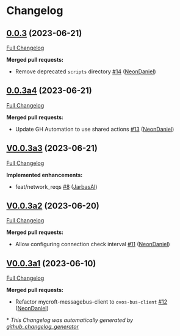 # Changelog

## [0.0.3](https://github.com/OpenVoiceOS/ovos-PHAL-plugin-connectivity-events/tree/0.0.3) (2023-06-21)

[Full Changelog](https://github.com/OpenVoiceOS/ovos-PHAL-plugin-connectivity-events/compare/0.0.3a4...0.0.3)

**Merged pull requests:**

- Remove deprecated `scripts` directory [\#14](https://github.com/OpenVoiceOS/ovos-PHAL-plugin-connectivity-events/pull/14) ([NeonDaniel](https://github.com/NeonDaniel))

## [0.0.3a4](https://github.com/OpenVoiceOS/ovos-PHAL-plugin-connectivity-events/tree/0.0.3a4) (2023-06-21)

[Full Changelog](https://github.com/OpenVoiceOS/ovos-PHAL-plugin-connectivity-events/compare/V0.0.3a3...0.0.3a4)

**Merged pull requests:**

- Update GH Automation to use shared actions [\#13](https://github.com/OpenVoiceOS/ovos-PHAL-plugin-connectivity-events/pull/13) ([NeonDaniel](https://github.com/NeonDaniel))

## [V0.0.3a3](https://github.com/OpenVoiceOS/ovos-PHAL-plugin-connectivity-events/tree/V0.0.3a3) (2023-06-21)

[Full Changelog](https://github.com/OpenVoiceOS/ovos-PHAL-plugin-connectivity-events/compare/V0.0.3a2...V0.0.3a3)

**Implemented enhancements:**

- feat/network\_reqs [\#8](https://github.com/OpenVoiceOS/ovos-PHAL-plugin-connectivity-events/pull/8) ([JarbasAl](https://github.com/JarbasAl))

## [V0.0.3a2](https://github.com/OpenVoiceOS/ovos-PHAL-plugin-connectivity-events/tree/V0.0.3a2) (2023-06-20)

[Full Changelog](https://github.com/OpenVoiceOS/ovos-PHAL-plugin-connectivity-events/compare/V0.0.3a1...V0.0.3a2)

**Merged pull requests:**

- Allow configuring connection check interval [\#11](https://github.com/OpenVoiceOS/ovos-PHAL-plugin-connectivity-events/pull/11) ([NeonDaniel](https://github.com/NeonDaniel))

## [V0.0.3a1](https://github.com/OpenVoiceOS/ovos-PHAL-plugin-connectivity-events/tree/V0.0.3a1) (2023-06-10)

[Full Changelog](https://github.com/OpenVoiceOS/ovos-PHAL-plugin-connectivity-events/compare/V0.0.2...V0.0.3a1)

**Merged pull requests:**

- Refactor mycroft-messagebus-client to `ovos-bus-client` [\#12](https://github.com/OpenVoiceOS/ovos-PHAL-plugin-connectivity-events/pull/12) ([NeonDaniel](https://github.com/NeonDaniel))



\* *This Changelog was automatically generated by [github_changelog_generator](https://github.com/github-changelog-generator/github-changelog-generator)*
